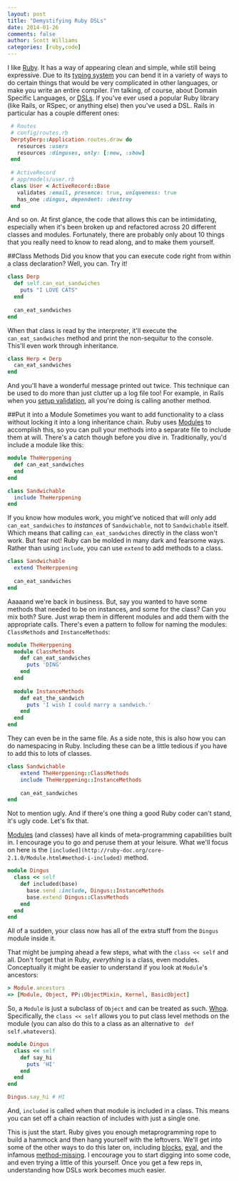 ```yaml
---
layout: post
title: "Demystifying Ruby DSLs"
date: 2014-01-26
comments: false
author: Scott Williams
categories: [ruby,code]
---
```

I like [Ruby](https://www.ruby-lang.org/en/). It has a way of appearing clean and simple, while still being expressive. Due to its [typing system](http://en.wikipedia.org/wiki/Dynamic_typing#Dynamic_type-checking_and_runtime_type_information) you can bend it in a variety of ways to do certain things that would be very complicated in other languages, or make you write an entire compiler. I'm talking, of course, about Domain Specific Languages, or [DSLs](http://en.m.wikipedia.org/wiki/Domain_specific_language). If you've ever used a popular Ruby library (like Rails, or RSpec, or anything else) then you've used a DSL. Rails in particular has a couple different ones:

``` ruby
 # Routes
 # config/routes.rb
 DerptyDerp::Application.routes.draw do
   resources :users
   resources :dinguses, only: [:new, :show]
 end
 
 # ActiveRecord
 # app/models/user.rb
 class User < ActiveRecord::Base
   validates :email, presence: true, uniqueness: true
   has_one :dingus, dependent: :destroy
 end
```
    
And so on. At first glance, the code that allows this can be intimidating, especially when it's been broken up and refactored across 20 different classes and modules. Fortunately, there are probably only about 10 things that you really need to know to read along, and to make them yourself.

##Class Methods
Did you know that you can execute code right from within a class declaration? Well, you can. Try it!

``` ruby
class Derp
  def self.can_eat_sandwiches
    puts "I LOVE CATS"
  end
  
  can_eat_sandwiches
end
```

When that class is read by the interpreter, it'll execute the `can_eat_sandwiches` method and print the non-sequitur to the console. This'll even work through inheritance.

``` ruby
class Herp < Derp
  can_eat_sandwiches
end
```

And you'll have a wonderful message printed out twice. This technique can be used to do more than just clutter up a log file too! For example, in Rails when you [setup validation](https://github.com/rails/rails/blob/9c025ab6e9731dde56186b41ba5d4f216a48c831/activemodel/lib/active_model/validations.rb#L140), all you're doing is calling another method.

##Put it into a Module
Sometimes you want to add functionality to a class without locking it into a long inheritance chain. Ruby uses [Modules](http://www.tutorialspoint.com/ruby/ruby_modules.htm) to accomplish this, so you can pull your methods into a separate file to include them at will. There's a catch though before you dive in. Traditionally, you'd include a module like this:

``` ruby
module TheHerppening
  def can_eat_sandwiches
  end
end

class Sandwichable
  include TheHerppening
end
```
    
If you know how modules work, you might've noticed that will only add `can_eat_sandwiches` to *instances* of `Sandwichable`, not to `Sandwichable` itself. Which means that calling `can_eat_sandwiches` directly in the class won't work. But fear not! Ruby can be molded in many dark and fearsome ways. Rather than using `include`, you can use `extend` to add methods to a class.

``` ruby
class Sandwichable
  extend TheHerppening
  
  can_eat_sandwiches
end
```
    
Aaaaand we're back in business. But, say you wanted to have some methods that needed to be on instances, and some for the class? Can you mix both? Sure. Just wrap them in different modules and add them with the appropriate calls. There's even a pattern to follow for naming the modules: `ClassMethods` and `InstanceMethods`:

``` ruby
module TheHerppening
  module ClassMethods
    def can_eat_sandwiches
      puts 'DING'
    end
  end
  
  module InstanceMethods
    def eat_the_sandwich
      puts 'I wish I could marry a sandwich.'
    end
  end
end
```
    
They can even be in the same file. As a side note, this is also how you can do namespacing in Ruby. Including these can be a little tedious if you have to add this to lots of classes. 

``` ruby
class Sandwichable
    extend TheHerppening::ClassMethods
    include TheHerppening::InstanceMethods
  
    can_eat_sandwiches
end
```
    
Not to mention ugly. And if there's one thing a good Ruby coder can't stand, it's ugly code. Let's fix that.

[Modules](http://ruby-doc.org/core-2.1.0/Module.html) (and classes) have all kinds of meta-programming capabilities built in. I encourage you to go and peruse them at your leisure. What we'll focus on here is the `[included](http://ruby-doc.org/core-2.1.0/Module.html#method-i-included)` method. 

``` ruby
module Dingus
  class << self
    def included(base)
      base.send :include, Dingus::InstanceMethods
      base.extend Dingus::ClassMethods
    end
  end
end
```

All of a sudden, your class now has all of the extra stuff from the `Dingus` module inside it.

That might be jumping ahead a few steps, what with the `class << self` and all. Don't forget that in Ruby, *everything* is a class, even modules. Conceptually it might be easier to understand if you look at `Module`'s ancestors: 

``` ruby
> Module.ancestors
=> [Module, Object, PP::ObjectMixin, Kernel, BasicObject]
```
    
So, a `Module` is just a subclass of `Object` and can be treated as such. [Whoa](http://www.youtube.com/watch?v=WFNEgdwjEhs). Specifically, the `class << self` allows you to put class level methods on the module (you can also do this to a class as an alternative to ` def self.whatevers`).

``` ruby
module Dingus
  class << self
    def say_hi
      puts 'HI'
    end
  end
end

Dingus.say_hi # HI
```
    
And, `included` is called when that module is included in a class. This means you can set off a chain reaction of includes with just a single one.

This is just the start. Ruby gives you enough metaprogramming rope to build a hammock and then hang yourself with the leftovers. We'll get into some of the other ways to do this later on, including [blocks](http://stackoverflow.com/q/4911353/736), [eval](http://www.ruby-doc.org/core-2.1.0/Kernel.html#method-i-eval), and the infamous [method-missing](http://www.ruby-doc.org/core-2.1.0/BasicObject.html#method-i-method_missing). I encourage you to start digging into some code, and even trying a little of this yourself. Once you get a few reps in, understanding how DSLs work becomes much easier.
